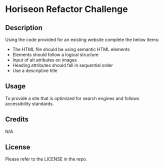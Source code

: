 # Horiseon Refactor Challenge

## Description

Using the code provided for an existing website complete the below items:

- The HTML file should be using semantic HTML elements
- Elements should follow a logical structure
- Input of alt atributes on images
- Heading attributes should fall in sequential order
- Use a descriptive title

## Usage

To provide a site that is optimized for search engines and follows accessibility standards.

## Credits

N/A

## License

Please refer to the LICENSE in the repo.
